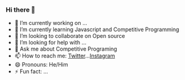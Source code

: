 ### Hi there 👋


- 🔭 I’m currently working on ...
- 🌱 I’m currently learning Javascript and Competitive Programming
- 👯 I’m looking to collaborate on Open source
- 🤔 I’m looking for help with ...
- 💬 Ask me about Competitive Programing
- 📫 How to reach me: [Twitter](https://twitter.com/phoenix__31)...[Instagram](https://instagram.com/__anonymous___2002___)
- 😄 Pronouns: He/Him
- ⚡ Fun fact: ...

